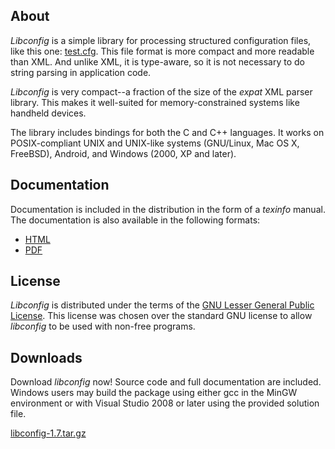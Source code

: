 ## About

*Libconfig* is a simple library for processing structured configuration 
files, like this one: <a href="test.cfg.txt">test.cfg</a>. This file 
format is more compact and more readable than XML. And unlike XML, it is 
type-aware, so it is not necessary to do string parsing in application 
code.

*Libconfig* is very compact--a fraction of the size of the _expat_ XML 
parser library. This makes it well-suited for memory-constrained systems 
like handheld devices.

The library includes bindings for both the C and C++ languages. It works 
on POSIX-compliant UNIX and UNIX-like systems (GNU/Linux, Mac OS X, 
FreeBSD), Android, and Windows (2000, XP and later).

## Documentation

Documentation is included in the distribution
in the form of a _texinfo_ manual. The documentation is
also available in the following formats:

- [HTML](libconfig_manual.html)
- [PDF](libconfig_manual.pdf)

## License

*Libconfig* is distributed under the terms of the [GNU Lesser General 
Public License](http://www.gnu.org/licenses/lgpl.html). This license was 
chosen over the standard GNU license to allow *libconfig* to be used 
with non-free programs.

## Downloads

Download *libconfig* now! Source code and full documentation are 
included. Windows users may build the package using either gcc in the 
MinGW environment or with Visual Studio 2008 or later using the provided 
solution file.

<p align="center">

[libconfig-1.7.tar.gz](dist/libconfig-1.7.tar.gz)

</p>
